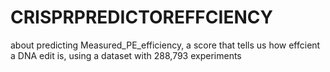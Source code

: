 # CRISPRPREDICTOREFFCIENCY
about predicting Measured_PE_efficiency, a score that tells us how effcient  a DNA edit is, using a dataset with 288,793 experiments 
